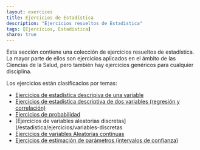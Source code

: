 ```yaml
---
layout: exercices
title: Ejercicios de Estadística
description: "Ejercicios resueltos de Estadística"
tags: [Ejercicios, Estadística]
share: true
---
```


Esta sección contiene una colección de ejercicios resueltos de estadística. 
La mayor parte de ellos son ejercicios aplicados en el ámbito de las Ciencias de la Salud, pero también hay ejercicios genéricos para cualquier disciplina.

Los ejercicios están clasificacios por temas:

- [Ejercicios de estadística descripiva de una variable](/estadistica/ejercicios/descriptiva1)
- [Ejercicios de estadística descriptiva de dos variables (regresión y correlación)](/estadistica/ejercicios/descriptiva2)
- [Ejercicios de probabilidad](/estadistica/ejercicios/probabilidad)
- [Ejercicios de variables aleatorias discretas](/estadistica/ejercicios/variables-discretas
- [Ejercicios de variables Aleatorias continuas](/estadistica/ejercicios/variables-continuas)
- [Ejercicios de estimación de parámetros (intervalos de confianza)](/estadistica/ejercicios/estimacion)